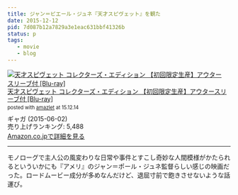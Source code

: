```yaml
---
title: ジャン＝ピエール・ジュネ『天才スピヴェット』を観た
date: 2015-12-12
pid: 7d087b12a7829a3e1eac631bbf41326b
status: p
tags:
   - movie
   - blog
---
```


<div class="amazlet-box" style="margin-bottom:0px;"><div class="amazlet-image" style="float:left;margin:0px 12px 1px 0px;"><a href="http://www.amazon.co.jp/exec/obidos/ASIN/B00U1774HY/dotimpact-22/ref=nosim/" name="amazletlink" target="_blank"><img src="http://ecx.images-amazon.com/images/I/51HJvgpBj-L._SL160_.jpg" alt="天才スピヴェット コレクターズ・エディション 【初回限定生産】アウタースリーブ付 [Blu-ray]" style="border: none;" /></a></div><div class="amazlet-info" style="line-height:120%; margin-bottom: 10px"><div class="amazlet-name" style="margin-bottom:10px;line-height:120%"><a href="http://www.amazon.co.jp/exec/obidos/ASIN/B00U1774HY/dotimpact-22/ref=nosim/" name="amazletlink" target="_blank">天才スピヴェット コレクターズ・エディション 【初回限定生産】アウタースリーブ付 [Blu-ray]</a><div class="amazlet-powered-date" style="font-size:80%;margin-top:5px;line-height:120%">posted with <a href="http://www.amazlet.com/" title="amazlet" target="_blank">amazlet</a> at 15.12.14</div></div><div class="amazlet-detail">ギャガ (2015-06-02)<br />売り上げランキング: 5,488<br /></div><div class="amazlet-sub-info" style="float: left;"><div class="amazlet-link" style="margin-top: 5px"><a href="http://www.amazon.co.jp/exec/obidos/ASIN/B00U1774HY/dotimpact-22/ref=nosim/" name="amazletlink" target="_blank">Amazon.co.jpで詳細を見る</a></div></div></div><div class="amazlet-footer" style="clear: left"></div></div>

---- 

モノローグで主人公の風変わりな日常や事件とすこし奇妙な人間模様がかたられるといういかにも『アメリ』のジャン＝ポール・ジュネ監督らしい感じの映画だった。ロードムービー成分が多めなんだけど、退屈寸前で飽きさせないような話運び。